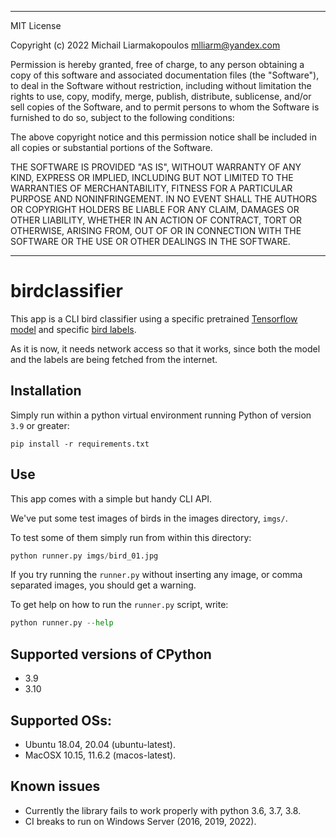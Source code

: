 
________________________________________________________________________
MIT License

Copyright (c) 2022 Michail Liarmakopoulos <mlliarm@yandex.com>

Permission is hereby granted, free of charge, to any person obtaining a copy
of this software and associated documentation files (the "Software"), to deal
in the Software without restriction, including without limitation the rights
to use, copy, modify, merge, publish, distribute, sublicense, and/or sell
copies of the Software, and to permit persons to whom the Software is
furnished to do so, subject to the following conditions:

The above copyright notice and this permission notice shall be included in all
copies or substantial portions of the Software.

THE SOFTWARE IS PROVIDED "AS IS", WITHOUT WARRANTY OF ANY KIND, EXPRESS OR
IMPLIED, INCLUDING BUT NOT LIMITED TO THE WARRANTIES OF MERCHANTABILITY,
FITNESS FOR A PARTICULAR PURPOSE AND NONINFRINGEMENT. IN NO EVENT SHALL THE
AUTHORS OR COPYRIGHT HOLDERS BE LIABLE FOR ANY CLAIM, DAMAGES OR OTHER
LIABILITY, WHETHER IN AN ACTION OF CONTRACT, TORT OR OTHERWISE, ARISING FROM,
OUT OF OR IN CONNECTION WITH THE SOFTWARE OR THE USE OR OTHER DEALINGS IN THE
SOFTWARE.
________________________________________________________________________

# birdclassifier

This app is a CLI bird classifier using a specific pretrained [Tensorflow model](https://tfhub.dev/google/aiy/vision/classifier/birds_V1/1) and specific [bird labels](https://www.gstatic.com/aihub/tfhub/labelmaps/aiy_birds_V1_labelmap.csv).

As it is now, it needs network access so that it works, since both the model and the labels are being fetched from the internet.

## Installation

Simply run within a python virtual environment running Python of version `3.9` or greater:

```python3
pip install -r requirements.txt
```

## Use

This app comes with a simple but handy CLI API.

We've put some test images of birds in the images directory, `imgs/`.

To test some of them simply run from within this directory:

```python
python runner.py imgs/bird_01.jpg
```

If you try running the `runner.py` without inserting any image, or comma separated images, you should get a warning.

To get help on how to run the `runner.py` script, write:

```python
python runner.py --help
```

## Supported versions of CPython
- 3.9
- 3.10

## Supported OSs:
- Ubuntu 18.04, 20.04 (ubuntu-latest).
- MacOSX 10.15, 11.6.2 (macos-latest).

## Known issues
- Currently the library fails to work properly with python 3.6, 3.7, 3.8.
- CI breaks to run on Windows Server (2016, 2019, 2022).
